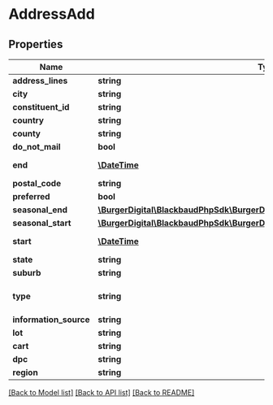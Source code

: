 # AddressAdd

## Properties
Name | Type | Description | Notes
------------ | ------------- | ------------- | -------------
**address_lines** | **string** | The address lines. Character limit: 150. | [optional] 
**city** | **string** | The city of the address.  Do not use in combination with the &lt;code&gt;suburb&lt;/code&gt; property. Character limit: 50. | [optional] 
**constituent_id** | **string** | The immutable system record ID of the constituent associated with the address. | 
**country** | **string** | The country of the address, can be the country&#x27;s ID, name, or abbreviation. | [optional] 
**county** | **string** | The county of the address. | [optional] 
**do_not_mail** | **bool** | Indicates whether the constituent requests not to be contacted at this address. | [optional] 
**end** | [**\DateTime**](\DateTime.md) | The date when the constituent ceased to reside at this address. Uses &lt;a href&#x3D;\&quot;https://tools.ietf.org/html/rfc3339\&quot;&gt;ISO-8601 format: &lt;/a&gt;&lt;i&gt;1969-11-21T10:29:43&lt;/i&gt;. | [optional] 
**postal_code** | **string** | The postal code of the address. Character limit: 12. | [optional] 
**preferred** | **bool** | Indicates whether this is the constituent&#x27;s preferred address. | [optional] 
**seasonal_end** | [**\BurgerDigital\BlackbaudPhpSdk\BurgerDigital\BlackbaudPhpSdk\Models\FuzzyDate**](FuzzyDate.md) |  | [optional] 
**seasonal_start** | [**\BurgerDigital\BlackbaudPhpSdk\BurgerDigital\BlackbaudPhpSdk\Models\FuzzyDate**](FuzzyDate.md) |  | [optional] 
**start** | [**\DateTime**](\DateTime.md) | The date when the constituent began residing at this address. Uses &lt;a href&#x3D;\&quot;https://tools.ietf.org/html/rfc3339\&quot;&gt;ISO-8601 format: &lt;/a&gt;&lt;i&gt;1969-11-21T10:29:43&lt;/i&gt;. | [optional] 
**state** | **string** | The state of the address. | [optional] 
**suburb** | **string** | The suburb of the address. Do not use in combination with the &lt;code&gt;city&lt;/code&gt; property. | [optional] 
**type** | **string** | The address type. Available values are the entries in the &lt;a href&#x3D;\&quot;https://developer.sky.blackbaud.com/docs/services/56b76470069a0509c8f1c5b3/operations/ListAddressTypes\&quot;&gt;&lt;b&gt;Address Types&lt;/b&gt;&lt;/a&gt; table. | 
**information_source** | **string** | The information source for the address. | [optional] 
**lot** | **string** | The Line of Travel (LOT) for the address. | [optional] 
**cart** | **string** | The Carrier Route (CART) for the address. | [optional] 
**dpc** | **string** | The Delivery Point Code (DPC) for the address. | [optional] 
**region** | **string** | The region for the address. | [optional] 

[[Back to Model list]](../../README.md#documentation-for-models) [[Back to API list]](../../README.md#documentation-for-api-endpoints) [[Back to README]](../../README.md)

